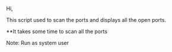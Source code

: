Hi,

This script used to scan the ports and displays all the open ports.

**It takes some time to scan all the ports

Note: Run as system user